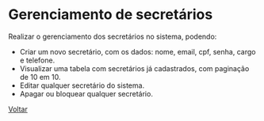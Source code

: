 # Gerenciamento de secretários

Realizar o gerenciamento dos secretários no sistema, podendo:

* Criar um novo secretário, com os dados: nome, email, cpf, senha, cargo e telefone.
* Visualizar uma tabela com secretários já cadastrados, com paginação de 10 em 10.
* Editar qualquer secretário do sistema.
* Apagar ou bloquear qualquer secretário.


[Voltar](../README.md) 